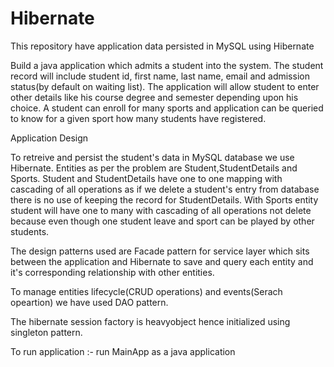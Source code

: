 # Hibernate
This repository have application data persisted in MySQL using Hibernate 

Build a java application which admits a student into the system. The student record will include student id, first name, last name, email and admission status(by default on waiting list). The application will allow student to enter other details like his course degree and semester depending upon his choice. A student can enroll for many sports and application can be queried to know for a given sport how many students have registered.

Application Design

To retreive and persist the student's data in MySQL database we use Hibernate. Entities as per the problem are Student,StudentDetails and Sports. 
Student and StudentDetails have one to one mapping with cascading of all operations as if we delete a student's entry from database there is no use of keeping the record for StudentDetails. With Sports entity student will have one to many with cascading of all operations not delete because even though one student leave and sport can be played by other students. 

The design patterns used are Facade pattern for service layer which sits between the application and Hibernate to save and query each entity and it's corresponding relationship with other entities.

To manage entities lifecycle(CRUD operations) and events(Serach opeartion) we have used DAO pattern.

The hibernate session factory is heavyobject hence initialized using singleton pattern.

To run application :- run MainApp as a java application
